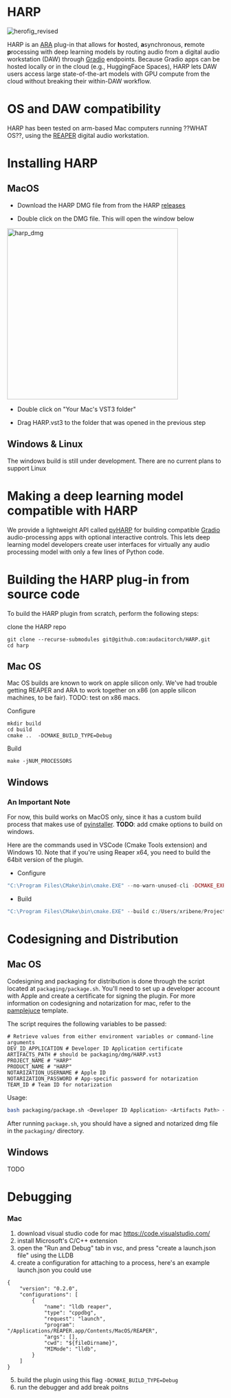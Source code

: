 # HARP
![herofig_revised](https://github.com/audacitorch/HARP/assets/26678616/c4f5cdbb-aaff-4196-b9d2-3b6f69130856)

HARP is an [ARA](https://www.synchroarts.com/blog/what-is-ara) plug-in that allows for **h**osted, **a**synchronous, **r**emote **p**rocessing with deep learning models by routing audio from a digital audio workstation (DAW) through [Gradio](https://www.gradio.app) endpoints. Because Gradio apps can be hosted locally or in the cloud (e.g., HuggingFace Spaces), HARP lets  DAW users access large state-of-the-art models with GPU compute from the cloud without breaking their within-DAW workflow.

# OS and DAW compatibility 
HARP has been tested on arm-based Mac computers running ??WHAT OS??, using the [REAPER](https://www.reaper.fm) digital audio workstation. 

# Installing HARP
## MacOS
* Download the HARP DMG file from from the HARP [releases](https://github.com/audacitorch/HARP/releases)

* Double click on the DMG file. This will open the window below
<img width="397" alt="harp_dmg" src="https://github.com/audacitorch/HARP/assets/26678616/61acf9f3-8e00-4b85-9433-77366b262e19">

* Double click on "Your Mac's VST3 folder"
 
* Drag HARP.vst3 to the folder that was opened in the previous step

## Windows & Linux
The windows build is still under development. There are no current plans to support Linux

# Making a deep learning model compatible with HARP
We provide a lightweight API called [pyHARP](https://github.com/audacitorch/pyharp) for building compatible [Gradio](https://www.gradio.app) audio-processing apps with optional interactive controls. This lets deep learning model developers create user interfaces for virtually any audio processing model with only a few lines of Python code.

# Building the HARP plug-in from source code
To build the HARP plugin from scratch, perform the following steps:

clone the HARP repo
```
git clone --recurse-submodules git@github.com:audacitorch/HARP.git
cd harp
```


## Mac OS

Mac OS builds are known to work on apple silicon only. We've had trouble getting REAPER and ARA to work together on x86 (on apple silicon machines, to be fair). TODO: test on x86 macs.

Configure
```
mkdir build
cd build
cmake ..  -DCMAKE_BUILD_TYPE=Debug 
```

Build
```
make -jNUM_PROCESSORS
```

## Windows

### An Important Note
For now, this build works on MacOS only, since it has a custom build process that makes use of [pyinstaller](https://pyinstaller.org/en/stable/usage.html). 
**TODO**: add cmake options to build on windows. 

Here are the commands used in VSCode (Cmake Tools extension) and Windows 10.
Note that if you're using Reaper x64, you need to build the 64bit version of the plugin.

- Configure

```php
"C:\Program Files\CMake\bin\cmake.EXE" --no-warn-unused-cli -DCMAKE_EXPORT_COMPILE_COMMANDS:BOOL=TRUE -SC:/Users/xribene/Projects/audacitorch/plugin_sandbox -Bc:/Users/xribene/Projects/audacitorch/plugin_sandbox/build -G "Visual Studio 17 2022" -T host=x64 -A win64
```
- Build
```php
"C:\Program Files\CMake\bin\cmake.EXE" --build c:/Users/xribene/Projects/audacitorch/plugin_sandbox/build --config Debug --target ALL_BUILD -j 14 --
```

# Codesigning and Distribution

## Mac OS

Codesigning and packaging for distribution is done through the script located at `packaging/package.sh`.
You'll need to set up a developer account with Apple and create a certificate for signing the plugin.
For more information on codesigning and notarization for mac, refer to the [pamplejuce](https://github.com/sudara/pamplejuce) template. 

The script requires the following  variables to be passed:
```
# Retrieve values from either environment variables or command-line arguments
DEV_ID_APPLICATION # Developer ID Application certificate
ARTIFACTS_PATH # should be packaging/dmg/HARP.vst3
PROJECT_NAME # "HARP"
PRODUCT_NAME # "HARP"
NOTARIZATION_USERNAME # Apple ID
NOTARIZATION_PASSWORD # App-specific password for notarization
TEAM_ID # Team ID for notarization
```

Usage:
```bash
bash packaging/package.sh <Developer ID Application> <Artifacts Path> <Project Name> <Product Name> <Notarization Username> <Notarization Password> <Team ID>
```


After running `package.sh`, you should have a signed and notarized dmg file in the `packaging/` directory.

## Windows

TODO

# Debugging
### Mac
1. download visual studio code for mac https://code.visualstudio.com/
2. install Microsoft's C/C++ extension
3. open the "Run and Debug" tab in vsc, and press "create a launch.json file" using the LLDB
4. create a configuration for attaching to a process, here's an example launch.json you could use

```
{
    "version": "0.2.0",
    "configurations": [
        {
            "name": "lldb reaper",
            "type": "cppdbg",
            "request": "launch",
            "program": "/Applications/REAPER.app/Contents/MacOS/REAPER",
            "args": [],
            "cwd": "${fileDirname}",
            "MIMode": "lldb",
        }
    ]
}
```

5. build the plugin using this flag `-DCMAKE_BUILD_TYPE=Debug`
6. run the debugger and add break poitns

<!-- ## Thanks -->
<!-- Thanks to [shakfu]() for their help getting the relocatable python working for Mac OS,  and to Ryan Devens for meaningful conversations on the subject of JUCE and ARA programming.  -->
